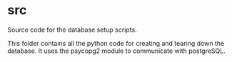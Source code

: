 # src
Source code for the database setup scripts.

This folder contains all the python code for creating and tearing down the database.  It uses the psycopg2 module to communicate with postgreSQL.
